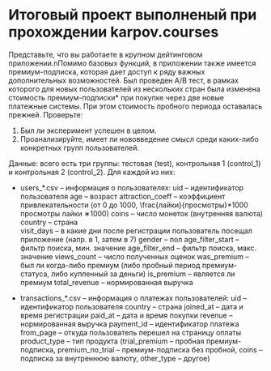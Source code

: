 # Итоговый проект выполненый при прохождении karpov.courses
Представьте, что вы работаете в крупном дейтинговом приложении.nПомимо базовых функций, в приложении также имеется премиум-подписка, которая дает доступ к ряду важных дополнительных возможностей. Был проведен A/B тест, в рамках которого для новых пользователей из нескольких стран была изменена стоимость премиум-подписки* при покупке через две новые платежные системы. 
При этом стоимость пробного периода оставалась прежней.
Проверьте:

1) Был ли эксперимент успешен в целом.
2) Проанализируйте, имеет ли нововведение смысл среди каких-либо конкретных групп пользователей.

Данные: всего есть три группы: тестовая (test), контрольная 1 (control_1) и контрольная 2 (control_2). Для каждой из них:

 - users_*.csv – информация о пользователях:
uid – идентификатор пользователя
age – возраст
attraction_coeff – коэффициент привлекательности (от 0 до 1000, \frac{лайки}{просмотры}*1000 просмотры лайки ∗1000)
coins – число монеток (внутренняя валюта)
country – страна  
visit_days – в какие дни после регистрации пользователь посещал приложение (напр. в 1, затем в 7)
gender – пол
age_filter_start  – фильтр поиска, мин. значение 
age_filter_end  – фильтр поиска, макс. значение 
views_count – число полученных оценок 
was_premium – был ли когда-либо премиум (либо пробный период премиум-статуса, либо купленный за деньги)
is_premium –  является ли премиум
total_revenue – нормированная выручка 

 - transactions_*.csv – информация о платежах пользователей:
uid – идентификатор пользователя
country – страна
joined_at – дата и время регистрации
paid_at – дата и время покупки
revenue – нормированная выручка
payment_id – идентификатор платежа
from_page – откуда пользователь перешел на страницу оплаты
product_type – тип продукта (trial_premium – пробная премиум-подписка, premium_no_trial – премиум-подписка без пробной, coins – подписка за внутреннюю валюту, other_type – другое) 
